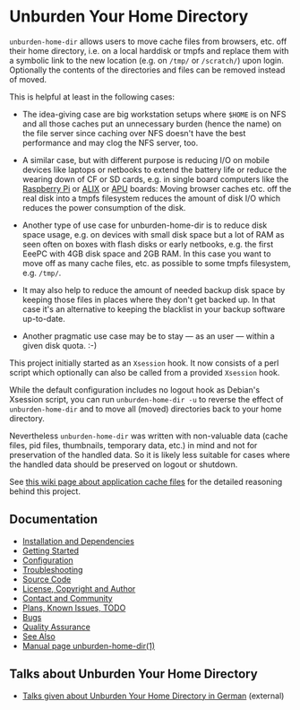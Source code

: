 ---
---

Unburden Your Home Directory
============================

`unburden-home-dir` allows users to move cache files from browsers,
etc. off their home directory, i.e. on a local harddisk or tmpfs and
replace them with a symbolic link to the new location (e.g. on `/tmp/`
or `/scratch/`) upon login. Optionally the contents of the directories
and files can be removed instead of moved.

This is helpful at least in the following cases:

* The idea-giving case are big workstation setups where `$HOME` is on
  NFS and all those caches put an unnecessary burden (hence the name)
  on the file server since caching over NFS doesn't have the best
  performance and may clog the NFS server, too.

* A similar case, but with different purpose is reducing I/O on mobile
  devices like laptops or netbooks to extend the battery life or
  reduce the wearing down of CF or SD cards, e.g. in single board
  computers like the [Raspberry Pi](https://www.raspberrypi.org/) or
  [ALIX](http://www.pcengines.ch/alix.htm) or
  [APU](http://www.pcengines.ch/apu.htm) boards: Moving browser caches
  etc. off the real disk into a tmpfs filesystem reduces the amount of
  disk I/O which reduces the power consumption of the disk.

* Another type of use case for unburden-home-dir is to reduce disk
  space usage, e.g. on devices with small disk space but a lot of RAM
  as seen often on boxes with flash disks or early netbooks, e.g. the
  first EeePC with 4GB disk space and 2GB RAM. In this case you want
  to move off as many cache files, etc. as possible to some tmpfs
  filesystem, e.g. `/tmp/`.

* It may also help to reduce the amount of needed backup disk space by
  keeping those files in places where they don't get backed up. In
  that case it's an alternative to keeping the blacklist in your
  backup software up-to-date.

* Another pragmatic use case may be to stay — as an user — within a
  given disk quota. :-)

This project initially started as an `Xsession` hook. It now consists
of a perl script which optionally can also be called from a provided
`Xsession` hook.

While the default configuration includes no logout hook as Debian's
Xsession script, you can run `unburden-home-dir -u` to reverse the
effect of `unburden-home-dir` and to move all (moved) directories back
to your home directory.

Nevertheless `unburden-home-dir` was written with non-valuable data
(cache files, pid files, thumbnails, temporary data, etc.) in mind and
not for preservation of the handled data. So it is likely less
suitable for cases where the handled data should be preserved on
logout or shutdown.

See [this wiki page about application cache files][wiki] for the
detailed reasoning behind this project.

[wiki]: https://readme.phys.ethz.ch/linux/application_cache_files/
 (General thoughts about application cache files in home directories)


Documentation
-------------

* [Installation and Dependencies](installation)
* [Getting Started](howto)
* [Configuration](configuration)
* [Troubleshooting](troubleshooting)
* [Source Code](source-code)
* [License, Copyright and Author](license)
* [Contact and Community](contact)
* [Plans, Known Issues, TODO](todo)
* [Bugs](bugs)
* [Quality Assurance](qa)
* [See Also](see-also)
* [Manual page unburden-home-dir(1)](unburden-home-dir.1)

Talks about Unburden Your Home Directory
----------------------------------------

* [Talks given about Unburden Your Home Directory in German](https://noone.org/talks/unburden/)
  (external)
